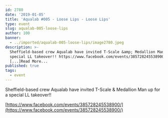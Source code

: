 ```yaml
---
id: 2780
date: '2019-01-05'
title: 'Aqualab #005 - Loose Lips - Loose Lips'
type: event
slug: aqualab-005-loose-lips
author: 100
banner:
  - ../imported/aqualab-005-loose-lips/image2780.jpeg
description: >-
  Sheffield-based crew Aqualab have invited T-Scale &amp; Medallion Man up for a
  special LL takeover!! https://www.facebook.com/events/385728245538900/
  [...]Read More...
published: true
tags:
  - event
---
```

Sheffield-based crew Aqualab have invited T-Scale & Medallion Man up for a special LL takeover!!

[https://www.facebook.com/events/385728245538900/](https://www.facebook.com/events/385728245538900/)